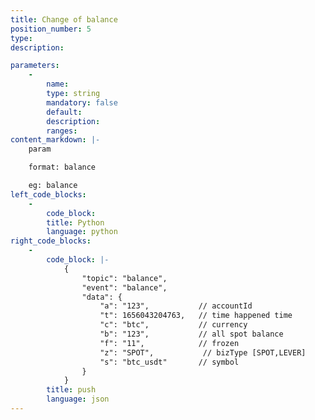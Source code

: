 ```yaml
---
title: Change of balance
position_number: 5
type:
description: 

parameters:
    -
        name:
        type: string
        mandatory: false
        default:
        description:
        ranges:
content_markdown: |-
    param

    format: balance

    eg: balance
left_code_blocks:
    -
        code_block:
        title: Python
        language: python
right_code_blocks:
    -
        code_block: |-
            {
                "topic": "balance", 
                "event": "balance", 
                "data": {
                    "a": "123",           // accountId                     
                    "t": 1656043204763,   // time happened time
                    "c": "btc",           // currency
                    "b": "123",           // all spot balance
                    "f": "11",            // frozen
                    "z": "SPOT",           // bizType [SPOT,LEVER]
                    "s": "btc_usdt"       // symbol
                }
            }
        title: push
        language: json
---
```

